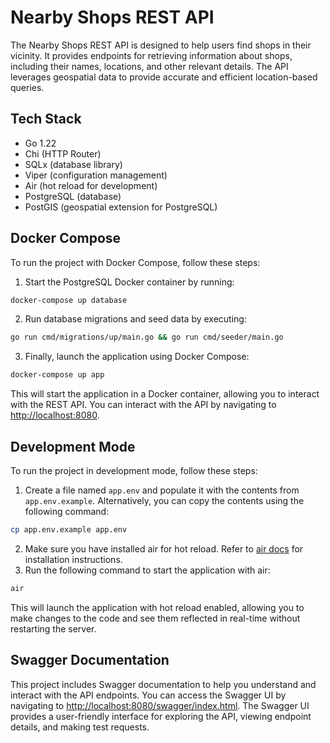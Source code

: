 # Nearby Shops REST API

The Nearby Shops REST API is designed to help users find shops in their vicinity. It provides endpoints for retrieving information about shops, including their names, locations, and other relevant details. The API leverages geospatial data to provide accurate and efficient location-based queries.

## Tech Stack

- Go 1.22
- Chi (HTTP Router)
- SQLx (database library)
- Viper (configuration management)
- Air (hot reload for development)
- PostgreSQL (database)
- PostGIS (geospatial extension for PostgreSQL)

## Docker Compose

To run the project with Docker Compose, follow these steps:

1. Start the PostgreSQL Docker container by running:

```bash
docker-compose up database
```

2. Run database migrations and seed data by executing:

```bash
go run cmd/migrations/up/main.go && go run cmd/seeder/main.go
```

3. Finally, launch the application using Docker Compose:

```bash
docker-compose up app
```

This will start the application in a Docker container, allowing you to interact with the REST API. You can interact with the API by navigating to [http://localhost:8080](http://localhost:8080).

## Development Mode

To run the project in development mode, follow these steps:

1. Create a file named `app.env` and populate it with the contents from `app.env.example`. Alternatively, you can copy the contents using the following command:

```bash
cp app.env.example app.env
```

2. Make sure you have installed air for hot reload. Refer to [air docs](https://github.com/cosmtrek/air) for installation instructions.
3. Run the following command to start the application with air:

```bash
air
```

This will launch the application with hot reload enabled, allowing you to make changes to the code and see them reflected in real-time without restarting the server.

## Swagger Documentation

This project includes Swagger documentation to help you understand and interact with the API endpoints. You can access the Swagger UI by navigating to [http://localhost:8080/swagger/index.html](http://localhost:8080/swagger/index.html). The Swagger UI provides a user-friendly interface for exploring the API, viewing endpoint details, and making test requests.
